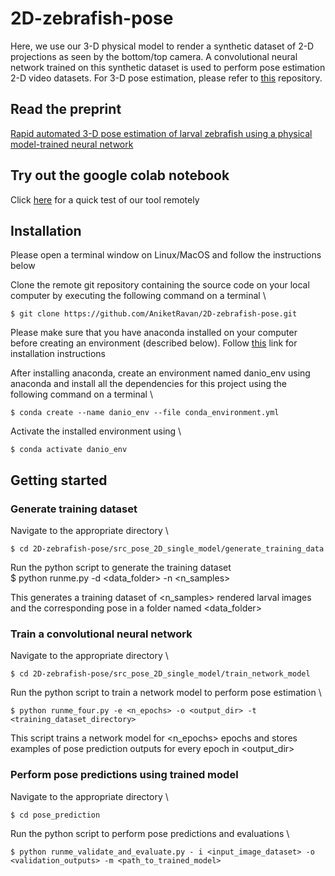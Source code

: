# 2D-zebrafish-pose

Here, we use our 3-D physical model to render a synthetic dataset of 2-D projections as seen by the bottom/top camera. A convolutional neural network trained on this synthetic dataset is used to perform pose estimation 2-D video datasets. For 3-D pose estimation, please refer to <a href="https://github.com/AniketRavan/3D-fish-pose">this</a> repository.

## Read the preprint
<a href="https://www.biorxiv.org/content/10.1101/2023.01.06.522821v1.full">Rapid automated 3-D pose estimation of larval zebrafish using a physical model-trained neural network</a>

## Try out the google colab notebook
Click <a href="https://colab.research.google.com/drive/1D20daqPmzXO8bjnBfi6sYFHuGz9nwDom?authuser=1">here</a> for a quick test of our tool remotely


## Installation

Please open a terminal window on Linux/MacOS and follow the instructions below

Clone the remote git repository containing the source code on your local computer by executing the following command on a terminal \
```
$ git clone https://github.com/AniketRavan/2D-zebrafish-pose.git
```

Please make sure that you have anaconda installed on your computer before creating an environment (described below). Follow  <a href="https://docs.anaconda.com/free/anaconda/install/index.html">this</a> link for installation instructions 

After installing anaconda, create an environment named danio_env using anaconda and install all the dependencies for this project using the following command on a terminal \
```
$ conda create --name danio_env --file conda_environment.yml
```

Activate the installed environment using \
```
$ conda activate danio_env
```

## Getting started

### Generate training dataset

Navigate to the appropriate directory \
```
$ cd 2D-zebrafish-pose/src_pose_2D_single_model/generate_training_data 
```

Run the python script to generate the training dataset \
$ python runme.py -d <data_folder> -n <n_samples> 

This generates a training dataset of <n_samples> rendered larval images and the corresponding pose in a folder named <data_folder>

### Train a convolutional neural network

Navigate to the appropriate directory \
```
$ cd 2D-zebrafish-pose/src_pose_2D_single_model/train_network_model 
```

Run the python script to train a network model to perform pose estimation \
```
$ python runme_four.py -e <n_epochs> -o <output_dir> -t <training_dataset_directory>
```

This script trains a network model for <n_epochs> epochs and stores examples of pose prediction outputs for every epoch in <output_dir>

### Perform pose predictions using trained model

Navigate to the appropriate directory \
```
$ cd pose_prediction 
```

Run the python script to perform pose predictions and evaluations \
```
$ python runme_validate_and_evaluate.py - i <input_image_dataset> -o <validation_outputs> -m <path_to_trained_model>
```

